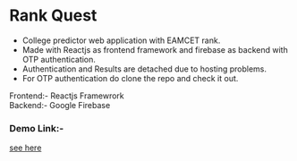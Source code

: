 # Rank Quest

- College predictor web application with EAMCET rank.
- Made with Reactjs as frontend framework and firebase as backend with OTP authentication.
- Authentication and Results are detached due to hosting problems.
- For OTP authentication do clone the repo and check it out.

Frontend:- Reactjs Framewrork\
Backend:- Google Firebase

### Demo Link:-
[see here](https://anirudh-1606.github.io/Rank-Quest)

